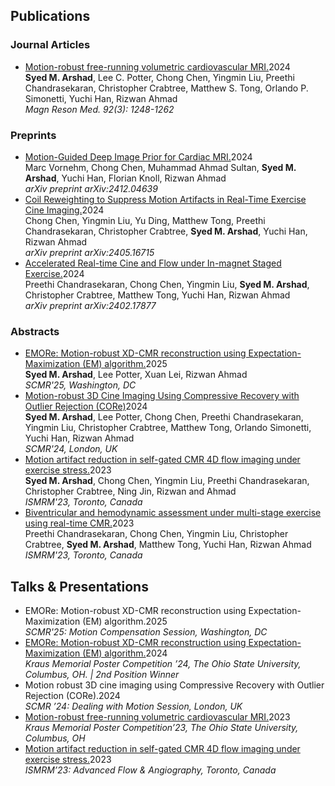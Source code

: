 <section class="publications">
<h2>Publications</h2>
<h3>Journal Articles</h3>
<ul class="publication-list">
<li><div class="publication-title"><a href="https://doi.org/10.1002/mrm.30123" target="_blank">Motion-robust free-running volumetric cardiovascular MRI.</a><span class="publication-year">2024</span></div><div class="publication-authors"><strong>Syed M. Arshad</strong>, Lee C. Potter, Chong Chen, Yingmin Liu, Preethi Chandrasekaran, Christopher Crabtree, Matthew S. Tong, Orlando P. Simonetti, Yuchi Han, Rizwan Ahmad</div><div class="publication-journal"><em>Magn Reson Med. 92(3): 1248-1262</em></div></li>
</ul>
<h3>Preprints</h3>
<ul class="publication-list">
<li><div class="publication-title"><a href="https://arxiv.org/abs/2412.04639" target="_blank">Motion-Guided Deep Image Prior for Cardiac MRI.</a><span class="publication-year">2024</span></div><div class="publication-authors">Marc Vornehm, Chong Chen, Muhammad Ahmad Sultan, <strong>Syed M. Arshad</strong>, Yuchi Han, Florian Knoll, Rizwan Ahmad</div><div class="publication-journal"><em>arXiv preprint arXiv:2412.04639</em></div></li>
<li><div class="publication-title"><a href="https://arxiv.org/abs/2405.16715" target="_blank">Coil Reweighting to Suppress Motion Artifacts in Real-Time Exercise Cine Imaging.</a><span class="publication-year">2024</span></div><div class="publication-authors">Chong Chen, Yingmin Liu, Yu Ding, Matthew Tong, Preethi Chandrasekaran, Christopher Crabtree, <strong>Syed M. Arshad</strong>, Yuchi Han, Rizwan Ahmad</div><div class="publication-journal"><em>arXiv preprint arXiv:2405.16715</em></div></li>
<li><div class="publication-title"><a href="https://arxiv.org/abs/2402.17877" target="_blank">Accelerated Real-time Cine and Flow under In-magnet Staged Exercise.</a><span class="publication-year">2024</span></div><div class="publication-authors">Preethi Chandrasekaran, Chong Chen, Yingmin Liu, <strong>Syed M. Arshad</strong>, Christopher Crabtree, Matthew Tong, Yuchi Han, Rizwan Ahmad</div><div class="publication-journal"><em>arXiv preprint arXiv:2402.17877</em></div></li>
</ul>
<h3>Abstracts</h3>
<ul class="publication-list">
<li><div class="publication-title"><a href="/assets/files/SCMR25_Abstract_Arshad.pdf" target="_blank">EMORe: Motion-robust XD-CMR reconstruction using Expectation-Maximization (EM) algorithm.</a><span class="publication-year">2025</span></div><div class="publication-authors"><strong>Syed M. Arshad</strong>, Lee Potter, Xuan Lei, Rizwan Ahmad</div><div class="publication-journal"><em>SCMR'25, Washington, DC</em></div></li>
<li><div class="publication-title"><a href="https://doi.org/10.1016/j.jocmr.2024.100315" target="_blank">Motion-robust 3D Cine Imaging Using Compressive Recovery with Outlier Rejection (CORe)</a><span class="publication-year">2024</span></div><div class="publication-authors"><strong>Syed M. Arshad</strong>, Lee Potter, Chong Chen, Preethi Chandrasekaran, Yingmin Liu, Christopher Crabtree, Matthew Tong, Orlando Simonetti, Yuchi Han, Rizwan Ahmad</div><div class="publication-journal"><em>SCMR'24, London, UK</em></div></li>
<li><div class="publication-title"><a href="/assets/files/ISMRM24_Abstract_Arshad.pdf" target="_blank">Motion artifact reduction in self-gated CMR 4D flow imaging under exercise stress.</a><span class="publication-year">2023</span></div><div class="publication-authors"><strong>Syed M. Arshad</strong>, Chong Chen, Yingmin Liu, Preethi Chandrasekaran, Christopher Crabtree, Ning Jin, Rizwan and Ahmad</div><div class="publication-journal"><em>ISMRM'23, Toronto, Canada</em></div></li>
<li><div class="publication-title"><a href="https://archive.ismrm.org/2023/1078.html" target="_blank">Biventricular and hemodynamic assessment under multi-stage exercise using real-time CMR.</a><span class="publication-year">2023</span></div><div class="publication-authors">Preethi Chandrasekaran, Chong Chen, Yingmin Liu, Christopher Crabtree, <strong>Syed M. Arshad</strong>, Matthew Tong, Yuchi Han, Rizwan Ahmad</div><div class="publication-journal"><em>ISMRM'23, Toronto, Canada</em></div></li>
</ul>
</section>
<section class="talks">
<h2>Talks & Presentations</h2>
<ul class="talk-list">
<li><div class="talk-title">EMORe: Motion-robust XD-CMR reconstruction using Expectation-Maximization (EM) algorithm.<span class="talk-year">2025</span></div><div class="talk-details"><em>SCMR'25: Motion Compensation Session, Washington, DC</em></div></li>
<li><div class="talk-title"><a href="/assets/files/EMORe_Poster_Arshad_2024.pdf" target="_blank">EMORe: Motion-robust XD-CMR reconstruction using Expectation-Maximization (EM) algorithm.</a><span class="talk-year">2024</span></div><div class="talk-details"><em>Kraus Memorial Poster Competition ’24, The Ohio State University, Columbus, OH. | 2nd Position Winner</em></div></li>
<li><div class="talk-title">Motion robust 3D cine imaging using Compressive Recovery with Outlier Rejection (CORe).<span class="talk-year">2024</span></div><div class="talk-details"><em>SCMR ’24: Dealing with Motion Session, London, UK</em></div></li>
<li><div class="talk-title"><a href="/assets/files/CORe_Poster_Arshad_2023.pdf" target="_blank">Motion-robust free-running volumetric cardiovascular MRI.</a><span class="talk-year">2023</span></div><div class="talk-details"><em>Kraus Memorial Poster Competition’23, The Ohio State University, Columbus, OH</em></div></li>
<li><div class="talk-title"><a href="/assets/files/CORe_ISMRM'23_Arshad.MOV" target="_blank">Motion artifact reduction in self-gated CMR 4D flow imaging under exercise stress.</a><span class="talk-year">2023</span></div><div class="talk-details"><em>ISMRM’23: Advanced Flow & Angiography, Toronto, Canada</em></div></li>
</ul>
</section>
